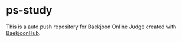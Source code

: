# ps-study
This is a auto push repository for Baekjoon Online Judge created with [BaekjoonHub](https://github.com/BaekjoonHub/BaekjoonHub).
